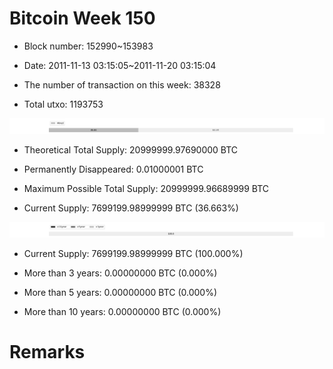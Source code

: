 # Bitcoin Week 150

- Block number: 152990~153983

- Date: 2011-11-13 03:15:05~2011-11-20 03:15:04

- The number of transaction on this week: 38328

- Total utxo: 1193753

![](../images/mined_week150.png)

- Theoretical Total Supply: 20999999.97690000 BTC

- Permanently Disappeared: 0.01000001 BTC

- Maximum Possible Total Supply: 20999999.96689999 BTC

- Current Supply: 7699199.98999999 BTC (36.663%)

![](../images/year_week150.png)


- Current Supply: 7699199.98999999 BTC (100.000%)

- More than 3 years: 0.00000000 BTC (0.000%)

- More than 5 years: 0.00000000 BTC (0.000%)

- More than 10 years: 0.00000000 BTC (0.000%)

# Remarks

